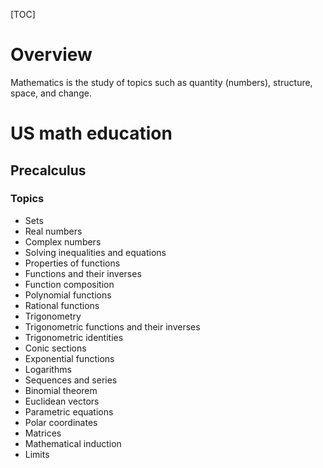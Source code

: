 [TOC]

# Overview
Mathematics is the study of topics such as quantity (numbers), structure, space, and change.

# US math education
## Precalculus
### Topics
- Sets
- Real numbers
- Complex numbers
- Solving inequalities and equations
- Properties of functions
- Functions and their inverses
- Function composition
- Polynomial functions
- Rational functions
- Trigonometry
- Trigonometric functions and their inverses
- Trigonometric identities
- Conic sections
- Exponential functions
- Logarithms
- Sequences and series
- Binomial theorem
- Euclidean vectors
- Parametric equations
- Polar coordinates
- Matrices
- Mathematical induction
- Limits
